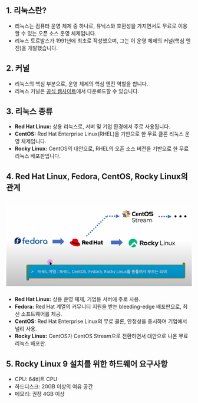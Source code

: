 ## 1. **리눅스란?**
- 리눅스는 컴퓨터 운영 체제 중 하나로, 유닉스와 호환성을 가지면서도 무료로 이용할 수 있는 오픈 소스 운영 체제입니다.
- 리누스 토르발스가 1991년에 최초로 작성했으며, 그는 이 운영 체제의 커널(핵심 엔진)을 개발했습니다.

## 2. **커널**
- 리눅스의 핵심 부분으로, 운영 체제의 핵심 엔진 역할을 합니다.
- 리눅스 커널은 [공식 웹사이트](https://www.kernel.org)에서 다운로드할 수 있습니다.

## 3. **리눅스 종류**
- **Red Hat Linux:** 상용 리눅스로, 서버 및 기업 환경에서 주로 사용됩니다.
- **CentOS:** Red Hat Enterprise Linux(RHEL)을 기반으로 한 무료 클론 리눅스 운영 체제입니다.
- **Rocky Linux:** CentOS의 대안으로, RHEL의 오픈 소스 버전을 기반으로 한 무료 리눅스 배포판입니다.

## 4. **Red Hat Linux, Fedora, CentOS, Rocky Linux의 관계**

![img.png](Image/img10.png)
- 
- **Red Hat Linux:** 상용 운영 체제, 기업용 서버에 주로 사용.
- **Fedora:** Red Hat 계열의 커뮤니티 지원을 받는 bleeding-edge 배포판으로, 최신 소프트웨어를 제공.
- **CentOS:** Red Hat Enterprise Linux의 무료 클론, 안정성을 중시하며 기업에서 널리 사용.
- **Rocky Linux:** CentOS가 CentOS Stream으로 전환하면서 대안으로 나온 무료 리눅스 배포판.

## 5. **Rocky Linux 9 설치를 위한 하드웨어 요구사항**
- CPU: 64비트 CPU
- 하드디스크: 20GB 이상의 여유 공간
- 메모리: 권장 4GB 이상